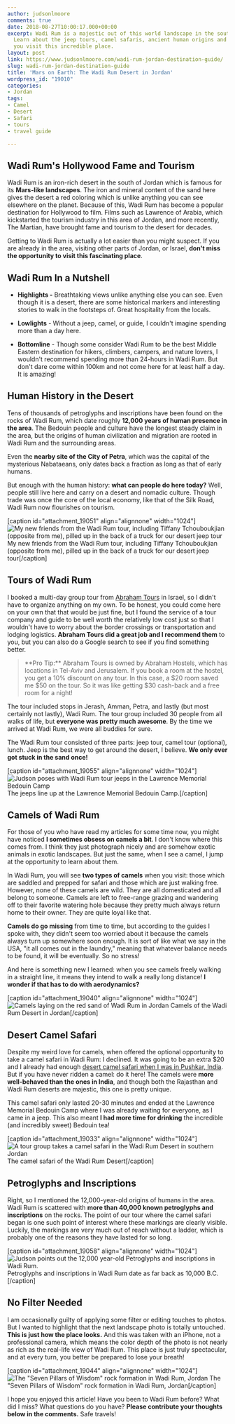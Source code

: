 ```yaml
---
author: judsonlmoore
comments: true
date: 2018-08-27T10:00:17.000+00:00
excerpt: Wadi Rum is a majestic out of this world landscape in the south of Jordan.
  Learn about the jeep tours, camel safaris, ancient human origins and more before
  you visit this incredible place.
layout: post
link: https://www.judsonlmoore.com/wadi-rum-jordan-destination-guide/
slug: wadi-rum-jordan-destination-guide
title: 'Mars on Earth: The Wadi Rum Desert in Jordan'
wordpress_id: "19010"
categories:
- Jordan
tags:
- Camel
- Desert
- Safari
- tours
- travel guide

---
```

## Wadi Rum's Hollywood Fame and Tourism


Wadi Rum is an iron-rich desert in the south of Jordan which is famous for its **Mars-like landscapes**. The iron and mineral content of the sand here gives the desert a red coloring which is unlike anything you can see elsewhere on the planet. Because of this, Wadi Rum has become a popular destination for Hollywood to film. Films such as Lawrence of Arabia, which kickstarted the tourism industry in this area of Jordan, and more recently, The Martian, have brought fame and tourism to the desert for decades.

Getting to Wadi Rum is actually a lot easier than you might suspect. If you are already in the area, visiting other parts of Jordan, or Israel, **don't miss the opportunity to visit this fascinating place**.





## Wadi Rum In a Nutshell

  * **Highlights -** Breathtaking views unlike anything else you can see. Even though it is a desert, there are some historical markers and interesting stories to walk in the footsteps of. Great hospitality from the locals.

 	
  * **Lowlights** - Without a jeep, camel, or guide, I couldn't imagine spending more than a day here.

 	
  * **Bottomline** - Though some consider Wadi Rum to be the best Middle Eastern destination for hikers, climbers, campers, and nature lovers, I wouldn't recommend spending more than 24-hours in Wadi Rum. But don't dare come within 100km and not come here for at least half a day. It is amazing!







## Human History in the Desert


Tens of thousands of petroglyphs and inscriptions have been found on the rocks of Wadi Rum, which date roughly **12,000 years of human presence in the area**. The Bedouin people and culture have the longest steady claim in the area, but the origins of human civilization and migration are rooted in Wadi Rum and the surrounding areas.

Even the **nearby site of the City of Petra**, which was the capital of the mysterious Nabataeans, only dates back a fraction as long as that of early humans.

But enough with the human history: **what can people do here today?** Well, people still live here and carry on a desert and nomadic culture. Though trade was once the core of the local economy, like that of the Silk Road, Wadi Rum now flourishes on tourism.

[caption id="attachment_19051" align="alignnone" width="1024"]![My new friends from the Wadi Rum tour, including Tiffany Tchouboukjian (opposite from me), pilled up in the back of a truck for our desert jeep tour](../assets/images/2018/05/wadi-rum-jordan-jeep-tour-group.jpg) My new friends from the Wadi Rum tour, including Tiffany Tchouboukjian (opposite from me), pilled up in the back of a truck for our desert jeep tour[/caption]


## Tours of Wadi Rum


I booked a multi-day group tour from [Abraham Tours](https://abrahamtours.com/) in Israel, so I didn't have to organize anything on my own. To be honest, you could come here on your own that that would be just fine, but I found the service of a tour company and guide to be well worth the relatively low cost just so that I wouldn't have to worry about the border crossings or transportation and lodging logistics. **Abraham Tours did a great job and I recommend them** to you, but you can also do a Google search to see if you find something better.


<blockquote>**Pro Tip:** Abraham Tours is owned by Abraham Hostels, which has locations in Tel-Aviv and Jerusalem. If you book a room at the hostel, you get a 10% discount on any tour. In this case, a $20 room saved me $50 on the tour. So it was like getting $30 cash-back and a free room for a night!</blockquote>


The tour included stops in Jerash, Amman, Petra, and lastly (but most certainly not lastly), Wadi Rum. The tour group included 30 people from all walks of life, but **everyone was pretty much awesome**. By the time we arrived at Wadi Rum, we were all buddies for sure.

The Wadi Rum tour consisted of three parts: jeep tour, camel tour (optional), lunch. Jeep is the best way to get around the desert, I believe. **We only ever got stuck in the sand once!**

[caption id="attachment_19055" align="alignnone" width="1024"]![Judson poses with Wadi Rum tour jeeps in the Lawrence Memorial Bedouin Camp](../assets/images/2018/05/wadi-rum-jordan-jeep-tour-parked.jpg) The jeeps line up at the Lawrence Memorial Bedouin Camp.[/caption]


## Camels of Wadi Rum


For those of you who have read my articles for some time now, you might have noticed **I sometimes obsess on camels a bit**. I don't know where this comes from. I think they just photograph nicely and are somehow exotic animals in exotic landscapes. But just the same, when I see a camel, I jump at the opportunity to learn about them.

In Wadi Rum, you will see **two types of camels** when you visit: those which are saddled and prepped for safari and those which are just walking free. However, none of these camels are wild. They are all domesticated and all belong to someone. Camels are left to free-range grazing and wandering off to their favorite watering hole because they pretty much always return home to their owner. They are quite loyal like that.

**Camels do go missing** from time to time, but according to the guides I spoke with, they didn't seem too worried about it because the camels always turn up somewhere soon enough. It is sort of like what we say in the USA, "it all comes out in the laundry," meaning that whatever balance needs to be found, it will be eventually. So no stress!

And here is something new I learned: when you see camels freely walking in a straight line, it means they intend to walk a really long distance! **I wonder if that has to do with aerodynamics?**

[caption id="attachment_19040" align="alignnone" width="1024"]![Camels laying on the red sand of Wadi Rum in Jordan](../assets/images/2018/05/wadi-rum-jordan-camels.jpg) Camels of the Wadi Rum Desert in Jordan[/caption]


## Desert Camel Safari


Despite my weird love for camels, when offered the optional opportunity to take a camel safari in Wadi Rum: I declined. It was going to be an extra $20 and I already had enough [desert camel safari when I was in Pushkar, India](https://www.judsonlmoore.com/pushkar/). But if you have never ridden a camel: do it here! The camels were **more well-behaved than the ones in India**, and though both the Rajasthan and Wadi Rum deserts are majestic, this one is pretty unique.

This camel safari only lasted 20-30 minutes and ended at the Lawrence Memorial Bedouin Camp where I was already waiting for everyone, as I came in a jeep. This also meant **I had more time for drinking** the incredible (and incredibly sweet) Bedouin tea!

[caption id="attachment_19033" align="alignnone" width="1024"]![A tour group takes a camel safari in the Wadi Rum Desert in southern Jordan](../assets/images/2018/05/wadi-rum-jordan-camel-ride.jpg) The camel safari of the Wadi Rum Desert[/caption]


## Petroglyphs and Inscriptions


Right, so I mentioned the 12,000-year-old origins of humans in the area. Wadi Rum is scattered with **more than 40,000 known petroglyphs and inscriptions** on the rocks. The point of our tour where the camel safari began is one such point of interest where these markings are clearly visible. Luckily, the markings are very much out of reach without a ladder, which is probably one of the reasons they have lasted for so long.

[caption id="attachment_19058" align="alignnone" width="1024"]![Judson points out the 12,000 year-old Petroglyphs and inscriptions in Wadi Rum.](../assets/images/2018/05/wadi-rum-jordan-nomads-petroglyphs-inscriptions.jpg) Petroglyphs and inscriptions in Wadi Rum date as far back as 10,000 B.C.[/caption]


## No Filter Needed


I am occasionally guilty of applying some filter or editing touches to photos. But I wanted to highlight that the next landscape photo is totally untouched. **This is just how the place looks.** And this was taken with an iPhone, not a professional camera, which means the color depth of the photo is not nearly as rich as the real-life view of Wadi Rum. This place is just truly spectacular, and at every turn, you better be prepared to lose your breath!

[caption id="attachment_19044" align="alignnone" width="1024"]![The "Seven Pillars of Wisdom" rock formation in Wadi Rum, Jordan](../assets/images/2018/05/wadi-rum-jordan-daytime-landscape.jpg) The "Seven Pillars of Wisdom" rock formation in Wadi Rum, Jordan[/caption]

I hope you enjoyed this article! Have you been to Wadi Rum before? What did I miss? What questions do you have? **Please contribute your thoughts below in the comments.** Safe travels!